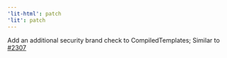 ```yaml
---
'lit-html': patch
'lit': patch
---
```


Add an additional security brand check to CompiledTemplates; Similar to [#2307](https://github.com/lit/lit/pull/2307)
